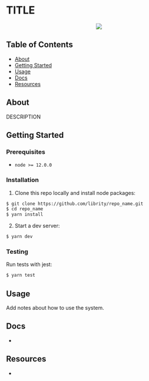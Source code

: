 # TITLE

<p align="center">
  <img src=".github/home.png" />
</p>

## Table of Contents

- [About](#about)
- [Getting Started](#getting_started)
- [Usage](#usage)
- [Docs](#docs)
- [Resources](#resources)

## About <a name = "about"></a>

DESCRIPTION

## Getting Started <a name = "getting_started"></a>

### Prerequisites

- `node >= 12.0.0`

### Installation

1. Clone this repo locally and install node packages:

```bash
$ git clone https://github.com/librity/repo_name.git
$ cd repo_name
$ yarn install
```

2. Start a dev server:

```bash
$ yarn dev
```

### Testing

Run tests with jest:

```bash
$ yarn test
```

## Usage <a name = "usage"></a>

Add notes about how to use the system.

## Docs <a name = "docs"></a>

-

## Resources <a name = "resources"></a>

-
